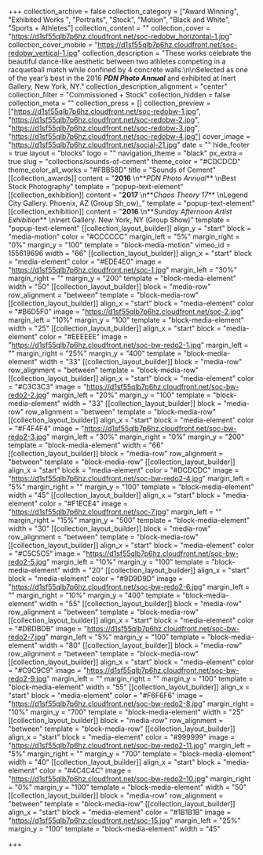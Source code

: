 +++
collection_archive = false
collection_category = ["Award Winning", "Exhibited Works ", "Portraits", "Stock", "Motion", "Black and White", "Sports + Athletes"]
collection_content = ""
collection_cover = "https://d1sf55qlb7p6hz.cloudfront.net/soc-redobw_horizontal-1.jpg"
collection_cover_mobile = "https://d1sf55qlb7p6hz.cloudfront.net/soc-redobw_vertical-1.jpg"
collection_description = "These works celebrate the beautiful dance-like aesthetic between two athletes competing in a racquetball match while confined by 4 concrete walls.\n\nSelected as one of the year’s best in the 2016 **_PDN Photo Annual_** and exhibited at Inert Gallery, New York, NY."
collection_description_alignment = "center"
collection_filter = "Commissioned + Stock"
collection_hidden = false
collection_meta = ""
collection_press = []
collection_preview = ["https://d1sf55qlb7p6hz.cloudfront.net/soc-redobw-1.jpg", "https://d1sf55qlb7p6hz.cloudfront.net/soc-redobw-2.jpg", "https://d1sf55qlb7p6hz.cloudfront.net/soc-redobw-3.jpg", "https://d1sf55qlb7p6hz.cloudfront.net/soc-redobw-4.jpg"]
cover_image = "https://d1sf55qlb7p6hz.cloudfront.net/social-21.jpg"
date = ""
hide_footer = true
layout = "blocks"
logo = ""
navigation_theme = "black"
px_extra = true
slug = "collections/sounds-of-cement"
theme_color = "#CDCDCD"
theme_color_all_works = "#FBB58D"
title = "Sounds of Cement"
[[collection_awards]]
content = "**2016**  \n**_PDN Photo Annual_**   \nBest Stock Photography"
template = "popup-text-element"
[[collection_exhibition]]
content = "**2017**  \n**_Chaos Theory 17_**  \nLegend City Gallery. Phoenix, AZ (Group Sh_ow)_"
template = "popup-text-element"
[[collection_exhibition]]
content = "**2016**  \n**_Sunday Afternoon Artist Exhibition_**  \nInert Gallery. New York, NY (Group Show)"
template = "popup-text-element"
[[collection_layout_builder]]
align_y = "start"
block = "media-motion"
color = "#CCCCCC"
margin_left = "5%"
margin_right = "0%"
margin_y = "100"
template = "block-media-motion"
vimeo_id = 155619696
width = "66"
[[collection_layout_builder]]
align_x = "start"
block = "media-element"
color = "#EDE4E0"
image = "https://d1sf55qlb7p6hz.cloudfront.net/soc-1.jpg"
margin_left = "30%"
margin_right = ""
margin_y = "200"
template = "block-media-element"
width = "50"
[[collection_layout_builder]]
block = "media-row"
row_alignment = "between"
template = "block-media-row"
[[collection_layout_builder]]
align_x = "start"
block = "media-element"
color = "#B6D5F0"
image = "https://d1sf55qlb7p6hz.cloudfront.net/soc-2.jpg"
margin_left = "10%"
margin_y = "100"
template = "block-media-element"
width = "25"
[[collection_layout_builder]]
align_x = "start"
block = "media-element"
color = "#EEEEEE"
image = "https://d1sf55qlb7p6hz.cloudfront.net/soc-bw-redo2-1.jpg"
margin_left = ""
margin_right = "25%"
margin_y = "400"
template = "block-media-element"
width = "33"
[[collection_layout_builder]]
block = "media-row"
row_alignment = "between"
template = "block-media-row"
[[collection_layout_builder]]
align_x = "start"
block = "media-element"
color = "#C3C3C3"
image = "https://d1sf55qlb7p6hz.cloudfront.net/soc-bw-redo2-2.jpg"
margin_left = "20%"
margin_y = "100"
template = "block-media-element"
width = "33"
[[collection_layout_builder]]
block = "media-row"
row_alignment = "between"
template = "block-media-row"
[[collection_layout_builder]]
align_x = "start"
block = "media-element"
color = "#F4F4F4"
image = "https://d1sf55qlb7p6hz.cloudfront.net/soc-bw-redo2-3.jpg"
margin_left = "30%"
margin_right = "0%"
margin_y = "200"
template = "block-media-element"
width = "66"
[[collection_layout_builder]]
block = "media-row"
row_alignment = "between"
template = "block-media-row"
[[collection_layout_builder]]
align_x = "start"
block = "media-element"
color = "#DCDCDC"
image = "https://d1sf55qlb7p6hz.cloudfront.net/soc-bw-redo2-4.jpg"
margin_left = "5%"
margin_right = ""
margin_y = "100"
template = "block-media-element"
width = "45"
[[collection_layout_builder]]
align_x = "start"
block = "media-element"
color = "#F1ECE4"
image = "https://d1sf55qlb7p6hz.cloudfront.net/soc-7.jpg"
margin_left = ""
margin_right = "15%"
margin_y = "500"
template = "block-media-element"
width = "30"
[[collection_layout_builder]]
block = "media-row"
row_alignment = "between"
template = "block-media-row"
[[collection_layout_builder]]
align_x = "start"
block = "media-element"
color = "#C5C5C5"
image = "https://d1sf55qlb7p6hz.cloudfront.net/soc-bw-redo2-5.jpg"
margin_left = "10%"
margin_y = "100"
template = "block-media-element"
width = "20"
[[collection_layout_builder]]
align_x = "start"
block = "media-element"
color = "#9D9D9D"
image = "https://d1sf55qlb7p6hz.cloudfront.net/soc-bw-redo2-6.jpg"
margin_left = ""
margin_right = "10%"
margin_y = "400"
template = "block-media-element"
width = "55"
[[collection_layout_builder]]
block = "media-row"
row_alignment = "between"
template = "block-media-row"
[[collection_layout_builder]]
align_x = "start"
block = "media-element"
color = "#DBDBDB"
image = "https://d1sf55qlb7p6hz.cloudfront.net/soc-bw-redo2-7.jpg"
margin_left = "5%"
margin_y = "100"
template = "block-media-element"
width = "80"
[[collection_layout_builder]]
block = "media-row"
row_alignment = "between"
template = "block-media-row"
[[collection_layout_builder]]
align_x = "start"
block = "media-element"
color = "#C9C9C9"
image = "https://d1sf55qlb7p6hz.cloudfront.net/soc-bw-redo2-9.jpg"
margin_left = ""
margin_right = ""
margin_y = "100"
template = "block-media-element"
width = "55"
[[collection_layout_builder]]
align_x = "start"
block = "media-element"
color = "#F6F6F6"
image = "https://d1sf55qlb7p6hz.cloudfront.net/soc-bw-redo2-8.jpg"
margin_right = "10%"
margin_y = "700"
template = "block-media-element"
width = "25"
[[collection_layout_builder]]
block = "media-row"
row_alignment = "between"
template = "block-media-row"
[[collection_layout_builder]]
align_x = "start"
block = "media-element"
color = "#999999"
image = "https://d1sf55qlb7p6hz.cloudfront.net/soc-bw-redo2-11.jpg"
margin_left = "5%"
margin_right = ""
margin_y = "700"
template = "block-media-element"
width = "40"
[[collection_layout_builder]]
align_x = "start"
block = "media-element"
color = "#4C4C4C"
image = "https://d1sf55qlb7p6hz.cloudfront.net/soc-bw-redo2-10.jpg"
margin_right = "0%"
margin_y = "100"
template = "block-media-element"
width = "50"
[[collection_layout_builder]]
block = "media-row"
row_alignment = "between"
template = "block-media-row"
[[collection_layout_builder]]
align_x = "start"
block = "media-element"
color = "#1B1B1B"
image = "https://d1sf55qlb7p6hz.cloudfront.net/soc-15.jpg"
margin_left = "25%"
margin_y = "100"
template = "block-media-element"
width = "45"

+++
